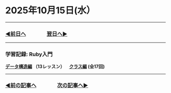 # 2025年10月15日(水）

---

### [◀️前日へ](https://github.com/yuasys/chatty-journal/blob/main/2025/10/2025-10-14.md)&emsp;&emsp;&emsp;&emsp;[翌日へ▶️](https://github.com/yuasys/chatty-journal/blob/main/2025/10/2025-10-16.md)

---

### 学習記録: Ruby入門

<b>[データ構造編](https://dotinstall.com/lessons/basic_ruby_data_structure) （13レッスン）&emsp;[クラス編](https://dotinstall.com/lessons/basic_ruby_classes) (全17回)
</b>

---

### [◀️前の記事へ](https://github.com/yuasys/chatty-journal/blob/main/2025/10/2025-10-14.md)&emsp;&emsp;&emsp;&emsp;[次の記事へ▶️](https://github.com/yuasys/chatty-journal/blob/main/2025/10/2025-10-16.md)

